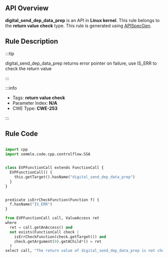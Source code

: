 ---
---


## API Overview
**digital_send_dep_data_prep** is an API in **Linux kernel**. This rule belongs to the **return value check** type. This rule is generated using [APISpecGen](../../tools/APISpecGen).
## Rule Description

:::tip

digital_send_dep_data_prep returns error pointer on failure, use IS_ERR to check the return value

:::

:::info

- Tags: **return value check**
- Parameter Index: **N/A**
- CWE Type: **CWE-253**

:::

## Rule Code
```python

import cpp
import semmle.code.cpp.controlflow.SSA


class EVPFunctionCall extends FunctionCall {
  EVPFunctionCall() {
    this.getTarget().hasName("digital_send_dep_data_prep")
  }
}


predicate isErrCheckFunction(Function f) {
  f.hasName("IS_ERR") 
}

from EVPFunctionCall call, ValueAccess ret
where
  ret = call.getAnAccess() and
  not exists(FunctionCall check |
    isErrCheckFunction(check.getTarget()) and
    check.getArgument(0).getAChild*() = ret
  )
select call, "The return value of digital_send_dep_data_prep is not checked with IS_ERR."
    
```